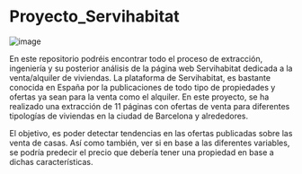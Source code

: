 # Proyecto_Servihabitat
![image](https://github.com/user-attachments/assets/760c05a9-c669-42bb-9e2c-dff5bf857bce)

En este repositorio podréis encontrar todo el proceso de extracción, ingeniería y su posterior análisis de la página web Servihabitat dedicada a la venta/alquiler de viviendas.
La plataforma de Servihabitat, es bastante conocida en España por la publicaciones de todo tipo de propiedades y ofertas ya sean para la venta como el alquiler. En este proyecto, se ha realizado una extracción de 11 páginas con ofertas de venta para diferentes tipologías de viviendas en la ciudad de Barcelona y alrededores.

El objetivo, es poder detectar tendencias en las ofertas publicadas sobre las venta de casas. Así como también, ver si en base a las diferentes variables, se podría predecir el precio que debería tener una propiedad en base a dichas características. 
